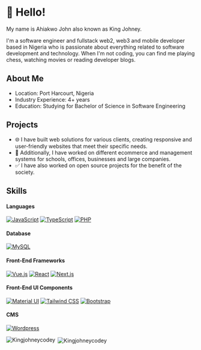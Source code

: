 # 👋 Hello! 

My name is Ahiakwo John also known as King Johney.

I'm a software engineer and fullstack web2, web3 and mobile developer based in Nigeria who is passionate about everything related to software development and technology. When I'm not coding, you can find me playing chess, watching movies or reading developer blogs.

## About Me
- Location: Port Harcourt, Nigeria
- Industry Experience: 4+ years
- Education: Studying for Bachelor of Science in Software Engineering

## Projects
- 🌐 I have built web solutions for various clients, creating responsive and user-friendly websites that meet their specific needs.
- 🌱 Additionally, I have worked on different ecommerce and management systems for schools, offices, businesses and large companies.
- ✅ I have also worked on open source projects for the benefit of the society.

## Skills

#### Languages
[![JavaScript](https://img.shields.io/badge/JavaScript-F0DB4F?style=for-the-badge&logo=javascript&logoColor=323330)](https://github.com/Kingjohneycodey)
[![TypeScript](https://img.shields.io/badge/TypeScript-007ACC?style=for-the-badge&logo=typescript&logoColor=white)](https://github.com/Kingjohneycodey)
[![PHP](https://img.shields.io/badge/PHP-777BB3?style=for-the-badge&logo=php&logoColor=white)](https://github.com/Kingjohneycodey)

#### Database
[![MySQL](https://img.shields.io/badge/MySQL-3E6E93?style=for-the-badge&logo=mysql&logoColor=white)](https://github.com/Kingjohneycodey)

#### Front-End Frameworks
[![Vue.js](https://img.shields.io/badge/Vue.js-42b883?style=for-the-badge&logo=vuedotjs&logoColor=4FC08D)](https://github.com/Kingjohneycodey)
[![React](https://img.shields.io/badge/-ReactJs-61DAFB?logo=react&logoColor=white&style=for-the-badge)](https://github.com/Kingjohneycodey)
[![Next.js](https://img.shields.io/badge/next.js-000000?style=for-the-badge&logo=nextdotjs&logoColor=white)](https://github.com/Kingjohneycodey)

#### Front-End UI Components
[![Material UI](https://img.shields.io/badge/Material%20UI-007FFF?style=for-the-badge&logo=mui&logoColor=white)](https://github.com/Kingjohneycodey)
[![Tailwind CSS](https://img.shields.io/badge/Tailwind_CSS-38B2AC?style=for-the-badge&logo=tailwind-css&logoColor=white)](https://github.com/Kingjohneycodey)
[![Bootstrap](https://img.shields.io/badge/Bootstrap-563D7C?style=for-the-badge&logo=bootstrap&logoColor=white)](https://github.com/Kingjohneycodey)

#### CMS
[![Wordpress](https://img.shields.io/badge/Wordpress-21759B?style=for-the-badge&logo=wordpress&logoColor=white)](https://github.com/Kingjohneycodey)


<p><img align="left" src="https://github-readme-stats.vercel.app/api/top-langs?username=Kingjohneycodey&show_icons=true&locale=en&layout=compact" alt="Kingjohneycodey" /></p>

<p>&nbsp;<img align="center" src="https://github-readme-stats.vercel.app/api?username=Kingjohneycodey&show_icons=true&locale=en" alt="Kingjohneycodey" /></p>
